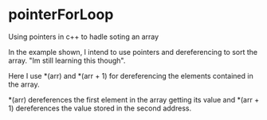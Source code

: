 # pointerForLoop
Using pointers in c++ to hadle soting an array

In the example shown, I intend to use pointers and dereferencing to sort the array. "Im still learning this though".

Here I use *(arr) and *(arr + 1) for dereferencing the elements contained in the array.

*(arr) dereferences the first element in the array getting its value and *(arr + 1) dereferences the value stored in the second address.

